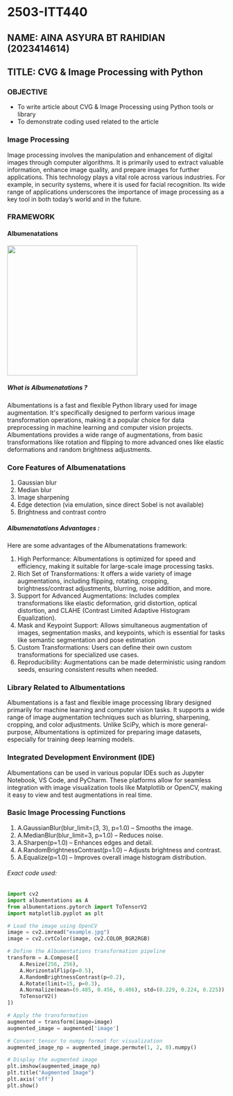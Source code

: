 # 2503-ITT440
## NAME: AINA ASYURA BT RAHIDIAN (2023414614)
## TITLE: CVG & Image Processing with Python
### OBJECTIVE
- To write article about CVG & Image Processing using Python tools or library
- To demonstrate coding used related to the article

### Image Processing
Image processing involves the manipulation and enhancement of digital images through computer algorithms. It is primarily used to extract valuable information, enhance image quality, and prepare images for further applications. This technology plays a vital role across various industries. For example, in security systems, where it is used for facial recognition. Its wide range of applications underscores the importance of image processing as a key tool in both today’s world and in the future.

### FRAMEWORK

#### Albumenatations
<img src="https://github.com/user-attachments/assets/c7f06c36-18cc-49d0-9eeb-4d1caf6e2010" width="300" />



##### What is Albumenatations ?
Albumentations is a fast and flexible Python library used for image augmentation. It's specifically designed to perform various image transformation operations, making it a popular choice for data preprocessing in machine learning and computer vision projects. Albumentations provides a wide range of augmentations, from basic transformations like rotation and flipping to more advanced ones like elastic deformations and random brightness adjustments.

### Core Features of Albumenatations
 1) Gaussian blur
 2) Median blur
 3) Image sharpening
 4) Edge detection (via emulation, since direct Sobel is not available)
 5) Brightness and contrast contro

##### Albumenatations Advantages :
Here are some advantages of the Albumenatations framework:

1) High Performance: Albumentations is optimized for speed and efficiency, making it suitable for large-scale image processing tasks.
2) Rich Set of Transformations: It offers a wide variety of image augmentations, including flipping, rotating, cropping, brightness/contrast adjustments, blurring, noise addition, and more.
3) Support for Advanced Augmentations: Includes complex transformations like elastic deformation, grid distortion, optical distortion, and CLAHE (Contrast Limited Adaptive Histogram Equalization).
4) Mask and Keypoint Support: Allows simultaneous augmentation of images, segmentation masks, and keypoints, which is essential for tasks like semantic segmentation and pose estimation
5) Custom Transformations: Users can define their own custom transformations for specialized use cases.
6) Reproducibility: Augmentations can be made deterministic using random seeds, ensuring consistent results when needed.

### Library Related to Albumentations
Albumentations is a fast and flexible image processing library designed primarily for machine learning and computer vision tasks. It supports a wide range of image augmentation techniques such as blurring, sharpening, cropping, and color adjustments. Unlike SciPy, which is more general-purpose, Albumentations is optimized for preparing image datasets, especially for training deep learning models.

### Integrated Development Environment (IDE)
Albumentations can be used in various popular IDEs such as Jupyter Notebook, VS Code, and PyCharm. These platforms allow for seamless integration with image visualization tools like Matplotlib or OpenCV, making it easy to view and test augmentations in real time.

### Basic Image Processing Functions
 1) A.GaussianBlur(blur_limit=(3, 3), p=1.0) – Smooths the image.
 2) A.MedianBlur(blur_limit=3, p=1.0) – Reduces noise.
 3) A.Sharpen(p=1.0) – Enhances edges and detail.
 4) A.RandomBrightnessContrast(p=1.0) – Adjusts brightness and contrast.
 5) A.Equalize(p=1.0) – Improves overall image histogram distribution.

   
###### Exact code used:
```py
import cv2
import albumentations as A
from albumentations.pytorch import ToTensorV2
import matplotlib.pyplot as plt

# Load the image using OpenCV
image = cv2.imread("example.jpg")
image = cv2.cvtColor(image, cv2.COLOR_BGR2RGB)

# Define the Albumentations transformation pipeline
transform = A.Compose([
    A.Resize(256, 256),
    A.HorizontalFlip(p=0.5),
    A.RandomBrightnessContrast(p=0.2),
    A.Rotate(limit=15, p=0.3),
    A.Normalize(mean=(0.485, 0.456, 0.406), std=(0.229, 0.224, 0.225)),
    ToTensorV2()
])

# Apply the transformation
augmented = transform(image=image)
augmented_image = augmented['image']

# Convert tensor to numpy format for visualization
augmented_image_np = augmented_image.permute(1, 2, 0).numpy()

# Display the augmented image
plt.imshow(augmented_image_np)
plt.title("Augmented Image")
plt.axis('off')
plt.show()
```
